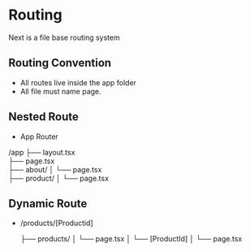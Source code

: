 # Routing 

Next is a file base routing system

## Routing Convention
- All routes live inside the app folder
- All file must name page.

## Nested Route 
- App Router

/app
  ├── layout.tsx         
  ├── page.tsx           
  ├── about/
  │   └── page.tsx       
  ├── product/
  │   └── page.tsx       
  

## Dynamic Route
- /products/[Productid]

  ├── products/
  │   └── page.tsx
  │   └── [ProductId]
  │       └── page.tsx   